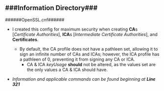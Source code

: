 ###Information Directory###
---
######OpenSSL.cnf######
  - I created this config for maximum security when creating **CA**s [_Certificate Authorities_], **ICA**s [_Intermediate Certificate Authorities_], and **Certificates**.
    - By default, the CA profile does not have a pathleen set, allowing it to sign an infinite number of CAs and ICAs; however, the ICA profile has a pathleen of 0, preventing it from signing any CA or ICA.
      - CA & ICA _keyUsage_ **should** not be altered, as the values set are the only values a CA & ICA should have.
  
- _Information and applicable commands can be found beginning at_ ___Line 321___
